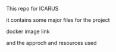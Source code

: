 This repo for  ICARUS

it contains some major files for the project

docker image link 

and the approch and resources used 
